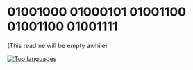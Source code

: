 # 01001000 01000101 01001100 01001100 01001111
(This readme will be empty awhile)


 [![Top languages](https://github-readme-mwendwa.vercel.app/api/top-langs/?username=ilxplay&layout=compact&count&private=true_&theme=blue-green&title_color=00b3ff)](#)
